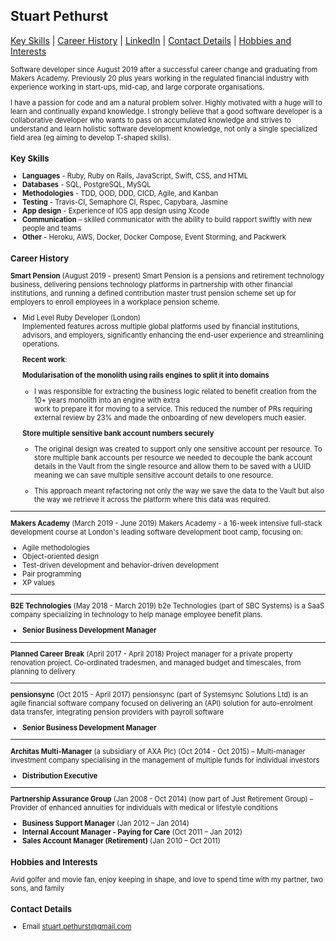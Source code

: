 ## Stuart Pethurst

[Key Skills](#key-skills) | [Career History](#career-history) | [LinkedIn](https://www.linkedin.com/in/stuartpethurst/) | [Contact Details](#contact-details) | [Hobbies and Interests](#hobbies-and-interests)

<span style="font-size: .7rem">
Software developer since August 2019 after a successful career change and graduating from Makers Academy. Previously 20 plus years working in the regulated financial industry with experience working in start-ups, mid-cap, and large corporate organisations.

<span style="font-size: .7rem">I have a passion for code and am a natural problem solver. Highly motivated with a huge will to learn and continually expand knowledge. I strongly believe that a good software developer is a collaborative developer who wants to pass on accumulated knowledge and strives to understand and learn holistic software development knowledge, not only a single specialized field area (eg aiming to develop T-shaped skills).


### Key Skills

* **Languages** - Ruby, Ruby on Rails, JavaScript, Swift, CSS, and HTML
* **Databases** - SQL, PostgreSQL, MySQL
* **Methodologies** - TDD, OOD, DDD, CICD, Agile, and Kanban
* **Testing** - Travis-CI, Semaphore CI, Rspec, Capybara, Jasmine
* **App design** -  Experience of IOS app design using Xcode
* **Communication** – skilled communicator with the ability to build rapport swiftly with new people and teams
* **Other** - Heroku, AWS, Docker, Docker Compose, Event Storming, and Packwerk	

### Career History

**Smart Pension** (August 2019 - present)
Smart Pension is a pensions and retirement technology business, delivering pensions technology platforms in partnership with other financial institutions, and running a defined contribution master trust pension scheme set up for employers to enroll employees in a workplace pension scheme.

* Mid Level Ruby Developer (London)                                                   
Implemented features across multiple global platforms used by financial institutions, advisors, and employers, significantly enhancing the end-user experience and streamlining operations.

  **Recent work**:
  
  **Modularisation of the monolith using rails engines to split it into domains**
   * I was responsible for extracting the business logic related to benefit creation from the 10+ years monolith into an engine with extra  
   work to prepare it for moving to a service. This reduced the number of PRs requiring external review by 23% and made the onboarding of 
   new developers much easier.
    
  **Store multiple sensitive bank account numbers securely**
   * The original design was created to support only one sensitive account per resource. To store multiple bank accounts per resource we 
    needed to decouple the bank account details in the Vault from the single resource and allow them to
    be saved with a UUID meaning we can save multiple sensitive account details to one resource.
 
  * This approach meant refactoring not only the way we save the data to the Vault but also the way we retrieve it across the platform
    where this data was required.  

---

**Makers Academy** (March 2019 - June 2019)
Makers Academy -  a 16-week intensive full-stack development course at London's leading software development boot camp, focusing on:

* Agile methodologies
* Object-oriented design
* Test-driven development and behavior-driven development
* Pair programming
* XP values

---

**B2E Technologies** (May 2018 - March 2019)
b2e Technologies (part of SBC Systems) is a SaaS company specializing in technology to help manage employee benefit plans.

* **Senior Business Development Manager**  

---
                                                                                                         
**Planned Career Break** (April 2017 - April 2018)
Project manager for a private property renovation project. Co-ordinated tradesmen, and managed budget and timescales, from planning to delivery

---

**pensionsync** (Oct 2015 - April 2017)
pensionsync (part of Systemsync Solutions Ltd) is an agile financial software company focused on delivering an (API) solution for auto-enrolment data transfer, integrating pension providers with payroll software

* **Senior Business Development Manager**                                                     

---

**Architas Multi-Manager** (a subsidiary of AXA Plc) (Oct 2014 - Oct 2015) – Multi-manager investment company specialising in the management of multiple funds for individual investors

* **Distribution Executive**

---

**Partnership Assurance Group**  (Jan 2008 - Oct 2014)
(now part of Just Retirement Group) – Provider of enhanced annuities for individuals with medical or lifestyle conditions

* **Business Support Manager** (Jan 2012 – Jan 2014)                                                                                    
* **Internal Account Manager - Paying for Care** (Oct 2011 – Jan 2012)                                                          
* **Sales Account Manager (Retirement)** (Jan 2010 – Oct 2011)                                                                                       

### Hobbies and Interests
Avid golfer and movie fan, enjoy keeping in shape, and love to spend time with my partner, two sons, and family

### Contact Details
* Email stuart.pethurst@gmail.com</span>

